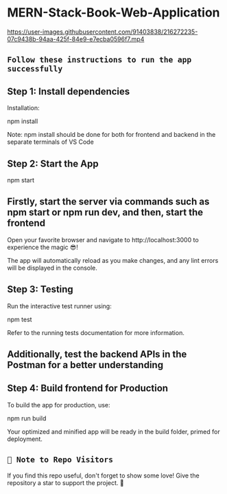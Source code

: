 # MERN-Stack-Book-Web-Application
https://user-images.githubusercontent.com/91403838/216272235-07c9438b-94aa-425f-84e9-e7ecba0596f7.mp4

## `Follow these instructions to run the app successfully`

## Step 1: Install dependencies

Installation:

npm install 

Note: npm install should be done for both for frontend and backend in the separate terminals of VS Code

## Step 2: Start the App

npm start 

## Firstly, start the server via commands such as npm start or npm run dev, and then, start the frontend

Open your favorite browser and navigate to http://localhost:3000 to experience the magic 😎!

The app will automatically reload as you make changes, and any lint errors will be displayed in the console.

## Step 3: Testing

Run the interactive test runner using:

npm test

Refer to the running tests documentation for more information.

## Additionally, test the backend APIs in the Postman for a better understanding

## Step 4: Build frontend for Production

To build the app for production, use:

npm run build

Your optimized and minified app will be ready in the build folder, primed for deployment.

## `🚀 Note to Repo Visitors`
If you find this repo useful, don't forget to show some love! Give the repository a star to support the project. 🌟
